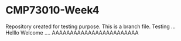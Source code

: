 # CMP73010-Week4
Repository created for testing purpose.
This is a branch file.
Testing ...
Helllo Welcome .... 
AAAAAAAAAAAAAAAAAAAAAAAA

